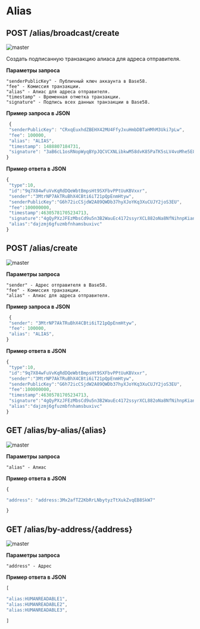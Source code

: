 # Alias

## POST /alias/broadcast/create

![master](https://img.shields.io/badge/MAINNET-available-4bc51d.svg)

Создать подписанную транзакцию алиаса для адреса отправителя.

**Параметры запроса**

```
"senderPublicKey" - Публичный ключ аккаунта в Base58.
"fee" - Комиссия транзакции.
"alias" - Алиас для адреса отправителя.
"timestamp" - Временная отметка транзакции.
"signature" - Подпись всех данных транзакции в Base58.
```

**Пример запроса в JSON**

```js
 {
 "senderPublicKey": "CRxqEuxhdZBEHX42MU4FfyJxuHmbDBTaHMhM3Uki7pLw",
 "fee": 100000,
 "alias": "ALIAS",
 "timestamp": 1488807184731,
 "signature": "3aB6cL1osRNopWyqBYpJQCVCXNLibkwM58dvK85PaTK5sLV4voMhe5E8zEARM6YDHnQP5YE3WX8mxdFp3ciGwVfy"
}
```

**Пример ответа в JSON**

```js
{
 "type":10,
 "id":"9q7X84wFuVvKqRdDQeWbtBmpsHt9SXFbvPPtUuKBVxxr",
 "sender":"3MtrNP7AkTRuBhX4CBti6iT21pQpEnmHtyw",
 "senderPublicKey":"G6h72icCSjdW2A89QWDb37hyXJoYKq3XuCUJY2joS3EU",
 "fee":100000000,
 "timestamp":46305781705234713,
 "signature":"4gQyPXzJFEzMbsCd9u5n3B2WauEc4172ssyrXCL882oNa8NfNihnpKianHXrHWnZs1RzDLbQ9rcRYnSqxKWfEPJG",
 "alias":"dajzmj6gfuzmbfnhamsbuxivc"
}
```

## POST /alias/create
![master](https://img.shields.io/badge/MAINNET-available-4bc51d.svg)

**Параметры запроса**

```
"sender" - Адрес отправителя в Base58.
"fee" - Комиссия транзакции.
"alias" - Алиас для адреса отправителя.
```

**Пример запроса в JSON**

```js
 {
 "sender": "3MtrNP7AkTRuBhX4CBti6iT21pQpEnmHtyw",
 "fee": 100000,
 "alias": "ALIAS",
}
```

**Пример ответа в JSON**

```js
{
 "type":10,
 "id":"9q7X84wFuVvKqRdDQeWbtBmpsHt9SXFbvPPtUuKBVxxr",
 "sender":"3MtrNP7AkTRuBhX4CBti6iT21pQpEnmHtyw",
 "senderPublicKey":"G6h72icCSjdW2A89QWDb37hyXJoYKq3XuCUJY2joS3EU",
 "fee":100000000,
 "timestamp":46305781705234713,
 "signature":"4gQyPXzJFEzMbsCd9u5n3B2WauEc4172ssyrXCL882oNa8NfNihnpKianHXrHWnZs1RzDLbQ9rcRYnSqxKWfEPJG",
 "alias":"dajzmj6gfuzmbfnhamsbuxivc"
}
```

## GET /alias/by-alias/{alias}

![master](https://img.shields.io/badge/MAINNET-available-4bc51d.svg)

**Параметры запроса**

```
"alias" - Алиас
```

**Пример ответа в JSON**

```js
{

"address": "address:3Mx2afTZ2KbRrLNbytyzTtXukZvqEB8SkW7"

}
```

## GET /alias/by-address/{address}

![master](https://img.shields.io/badge/MAINNET-available-4bc51d.svg)

**Параметры запроса**

```
"address" - Адрес
```

**Пример ответа в JSON**

```js
[

"alias:HUMANREADABLE1",
"alias:HUMANREADABLE2",
"alias:HUMANREADABLE3",

]
```
